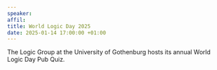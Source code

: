 ```yaml
---
speaker:
affil: 
title: World Logic Day 2025
date: 2025-01-14 17:00:00 +01:00
---
```


The Logic Group at the University of Gothenburg hosts its annual World Logic Day Pub Quiz.